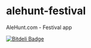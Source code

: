 alehunt-festival
================

AleHunt.com - Festival app


[![Bitdeli Badge](https://d2weczhvl823v0.cloudfront.net/eirikhm/alehunt-festival/trend.png)](https://bitdeli.com/free "Bitdeli Badge")

